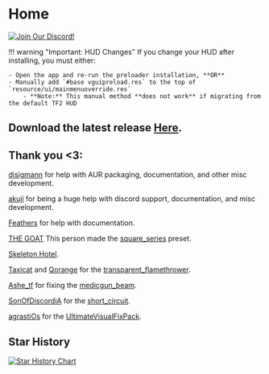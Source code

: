 # Home

[![Join Our Discord!](https://img.shields.io/badge/Discord-Join%20Us-7289DA.svg?style=for-the-badge&logo=discord&logoColor=white)](https://discord.com/invite/2SZbfXzKYQ)

!!! warning "Important: HUD Changes"
    If you change your HUD after installing, you must either:

    - Open the app and re-run the preloader installation, **OR**
    - Manually add `#base vguipreload.res` to the top of `resource/ui/mainmenuoverride.res`
        - **Note:** This manual method **does not work** if migrating from the default TF2 HUD

## Download the latest release [Here](https://github.com/cueki/casual-particle-pre-loader/releases/).


## Thank you <3:
[djsigmann](https://github.com/djsigmann) for help with AUR packaging, documentation, and other misc development.

[akuji](https://gamebanana.com/members/2017711) for being a huge help with discord support, documentation, and misc development.

[Feathers](https://github.com/FeathersTheChick) for help with documentation.

[THE GOAT](https://gamebanana.com/members/2133251) This person made the [square_series](https://gamebanana.com/mods/435309) preset.

[Skeleton Hotel](https://gamebanana.com/members/1414545).

[Taxicat](https://gamebanana.com/members/1333549) and [Qorange](https://gamebanana.com/members/2060075) for the [transparent_flamethrower](https://gamebanana.com/mods/348622).

[Ashe_tf](https://gamebanana.com/members/1932153) for fixing the [medicgun_beam](https://gamebanana.com/mods/437447).

[SonOfDiscordiA](https://gamebanana.com/members/2670597) for the [short_circuit](https://gamebanana.com/mods/446897).

[agrastiOs](https://github.com/agrastiOs) for the [UltimateVisualFixPack](https://github.com/agrastiOs/Ultimate-TF2-Visual-Fix-Pack).
## Star History

<a href="https://www.star-history.com/#cueki/casual-pre-loader&Date">
 <picture>
   <source media="(prefers-color-scheme: dark)" srcset="https://api.star-history.com/svg?repos=cueki/casual-pre-loader&type=Date&theme=dark" />
   <source media="(prefers-color-scheme: light)" srcset="https://api.star-history.com/svg?repos=cueki/casual-pre-loader&type=Date" />
   <img alt="Star History Chart" src="https://api.star-history.com/svg?repos=cueki/casual-pre-loader&type=Date" />
 </picture>
</a>
